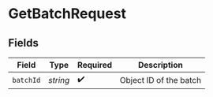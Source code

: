 # GetBatchRequest


## Fields

| Field                  | Type                   | Required               | Description            |
| ---------------------- | ---------------------- | ---------------------- | ---------------------- |
| `batchId`              | *string*               | :heavy_check_mark:     | Object ID of the batch |